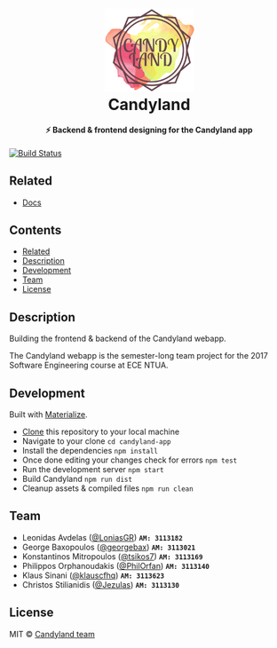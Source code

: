 <h1 align="center">
<img src="/media/logo.png" width="32%"><br/>Candyland
</h1>

<h4 align="center">
  ⚡️ Backend & frontend designing for the Candyland app
</h4>

[![Build Status](https://travis-ci.com/klauscfhq/candyland-app.svg?token=rXPPxPTH1doiuVrFnjqh&branch=master)](https://travis-ci.com/klauscfhq/candyland-app)

## Related

- [Docs](https://github.com/klauscfhq/candyland-docs)

## Contents

- [Related](#related)
- [Description](#description)
- [Development](#development)
- [Team](#team)
- [License](#license)

## Description

Building the frontend & backend of the Candyland webapp.

The Candyland webapp is the semester-long team project for the 2017 Software
Engineering course at ECE NTUA.

## Development

Built with [Materialize](http://materializecss.com/).

- [Clone](https://help.github.com/articles/cloning-a-repository/) this repository to your local machine
- Navigate to your clone `cd candyland-app`
- Install the dependencies `npm install`
- Once done editing your changes check for errors `npm test`
- Run the development server `npm start`
- Build Candyland `npm run dist`
- Cleanup assets & compiled files `npm run clean`

## Team

- Leonidas Avdelas ([@LoniasGR](https://github.com/LoniasGR)) **`AM: 3113182`**
- George Baxopoulos ([@georgebax](https://github.com/georgebax)) **`AM: 3113021`**
- Konstantinos Mitropoulos ([@tsikos7](https://github.com/tsikos7)) **`AM: 3113169`**
- Philippos Orphanoudakis ([@PhilOrfan](https://github.com/PhilOrfan)) **`AM: 3113140`**
- Klaus Sinani ([@klauscfhq](https://github.com/klauscfhq)) **`AM: 3113623`**
- Christos Stilianidis ([@Jezulas](https://github.com/Jezulas)) **`AM: 3113130`**

## License

MIT © [Candyland team](https://github.com/klauscfhq/candyland-app/blob/master/license.md)
